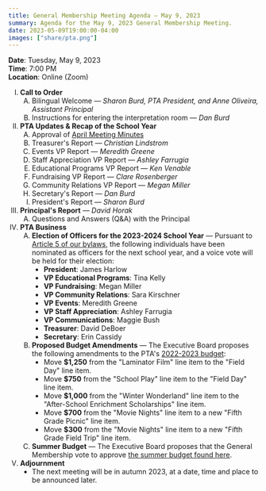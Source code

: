 ```yaml
---
title: General Membership Meeting Agenda — May 9, 2023
summary: Agenda for the May 9, 2023 General Membership Meeting.
date: 2023-05-09T19:00:00-04:00
images: ["share/pta.png"]
---
```


<style type="text/css">
    ol { list-style-type: upper-roman; }
    ol ol { list-style-type: upper-alpha; }
    ol ol ol { list-style-type: decimal; }
    ol ol ol ol { list-style-type: lower-alpha; }
    ul { list-style-type: disc; }
</style>

**Date**: Tuesday, May 9, 2023  
**Time**: 7:00 PM  
**Location**: Online (Zoom)

1. **Call to Order**
    1. Bilingual Welcome — *Sharon Burd, PTA President, and Anne Oliveira, Assistant Principal*
    1. Instructions for entering the interpretation room — *Dan Burd*
1. **PTA Updates & Recap of the School Year**
    1. Approval of [April Meeting Minutes](/minutes/2023-04-11)
    1. Treasurer's Report — *Christian Lindstrom*
    1. Events VP Report — *Meredith Greene*
    1. Staff Appreciation VP Report — *Ashley Farrugia*
    1. Educational Programs VP Report — *Ken Venable*
    1. Fundraising VP Report — *Clare Rosenberger*
    1. Community Relations VP Report — *Megan Miller*
    1. Secretary's Report — *Dan Burd*
    1. President's Report — *Sharon Burd*
1. **Principal's Report** — *David Horak*
    1. Questions and Answers (Q&A) with the Principal
1. **PTA Business**
    1. **Election of Officers for the 2023-2024 School Year** — Pursuant to [Article 5 of our bylaws](/bylaws/#article-5-officers-and-their-election), the following individuals have been nominated as officers for the next school year, and a voice vote will be held for their election:
        - **President**: James Harlow
        - **VP Educational Programs**: Tina Kelly
        - **VP Fundraising**: Megan Miller
        - **VP Community Relations**: Sara Kirschner
        - **VP Events**: Meredith Greene
        - **VP Staff Appreciation**: Ashley Farrugia
        - **VP Communications**: Maggie Bush
        - **Treasurer**: David DeBoer
        - **Secretary**: Erin Cassidy
    1. **Proposed Budget Amendments** — The Executive Board proposes the following amendments to the PTA's [2022-2023 budget](/budget):
        - Move **$1,250** from the "Laminator Film" line item to the "Field Day" line item.
        - Move **$750** from the "School Play" line item to the "Field Day" line item.
        - Move **$1,000** from the "Winter Wonderland" line item to the "After-School Enrichment Scholarships" line item.
        - Move **$700** from the "Movie Nights" line item to a new "Fifth Grade Picnic" line item.
        - Move **$300** from the "Movie Nights" line item to a new "Fifth Grade Field Trip" line item.
    1. **Summer Budget** — The Executive Board proposes that the General Membership vote to approve [the summer budget found here](/summerbudget).
1. **Adjournment**
	- The next meeting will be in autumn 2023, at a date, time and place to be announced later.